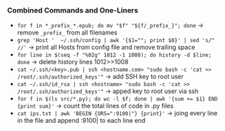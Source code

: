 ### Combined Commands and One-Liners

* `for f in *_prefix_*.epub; do mv "$f" "${f/_prefix_}"; done` -> remove `_prefix_` from all filenames
* `grep 'Host '  ~/.ssh/config | awk '{$1=""; print $0}' | sed 's/^ //'` -> print all Hosts from config file and remove trailing space
* `for line in $(seq -f "%02g" 1012 -1 1008); do history -d $line; done` -> delete history lines 1012>>1008
* `cat ~/.ssh/<key>.pub | ssh <hostname.com> "sudo bash -c 'cat >> /root/.ssh/authorized_keys'"` -> add SSH key to root user
* `cat ~/.ssh/id_rsa | ssh <hostname> "sudo bash -c 'cat >> /root/.ssh/authorized_keys'"` -> apped key to root user via ssh
* `for f in $(ls src/*.py); do wc -l $f; done | awk '{sum += $1} END {print sum}'` -> count the total lines of code in .py files
* `cat ips.txt | awk 'BEGIN {ORS=":9100|"} {print}'` -> joing every line in the file and append :9100| to each line end

